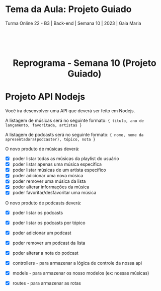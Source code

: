 # Tema da Aula: Projeto Guiado

Turma Online 22 - B3 | Back-end | Semana 10 | 2023 | Gaia Maria

<h1 align="center">
    <br>
    <p align="center">Reprograma - Semana 10 (Projeto Guiado)<p>
</h1>

# Projeto API Nodejs

Você ira desenvolver uma API que deverá ser feito em Nodejs.

A listagem de músicas será no seguinte formato: ```{ titulo, ano de lançamento, favoritada, artistas }```

A listagem de podcasts será no seguinte formato: ```{ nome, nome da apresentadora(podcaster), tópico, nota }```

O novo produto de músicas deverá:

- [x] poder listar todas as músicas da playlist do usuário
- [x] poder listar apenas uma música específica
- [x] poder listar  músicas de um artista específico
- [x] poder adicionar uma nova música
- [x] poder remover uma música da lista
- [x] poder alterar informações da música
- [x] poder favoritar/desfavoritar uma música

O novo produto de podcasts deverá:

- [x] poder listar os podcasts

- [x] poder listar os podcasts por tópico

- [x] poder adicionar um podcast

- [x] poder remover um podcast da lista

- [x] poder alterar a nota do podcast

- [x] controllers - para armazenar a lógica de controle da nossa api

- [x] models - para armazenar os nosso modelos (ex: nossas músicas)

- [x] routes - para armazenar as rotas